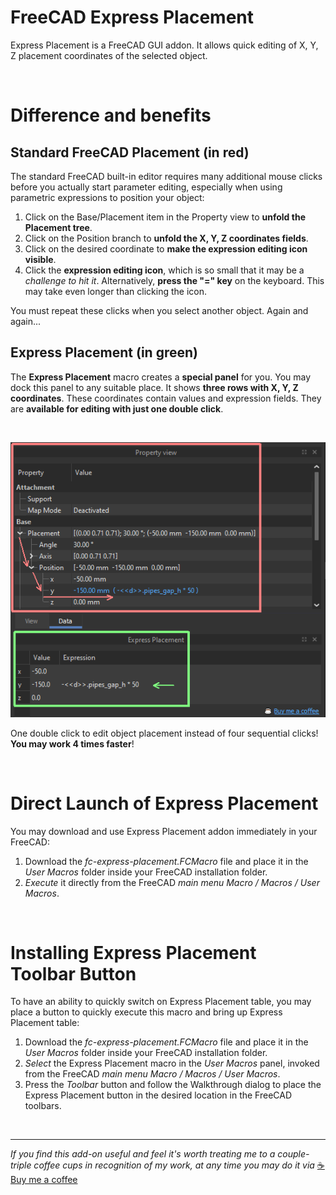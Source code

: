 # FreeCAD Express Placement
Express Placement is a FreeCAD GUI addon. It allows quick editing of X, Y, Z placement coordinates of the selected object. 

<br/>

# Difference and benefits

## Standard FreeCAD Placement (in red)

The standard FreeCAD built-in editor requires many additional mouse clicks before you actually start parameter editing, especially when using parametric expressions to position your object:

1. Click on the Base/Placement item in the Property view to __unfold the Placement tree__.
2. Click on the Position branch to __unfold the X, Y, Z coordinates fields__.
3. Click on the desired coordinate to __make the expression editing icon visible__.
4. Click the __expression editing icon__, which is so small that it may be a _challenge to hit it_. Alternatively, __press the "=" key__ on the keyboard. This may take even longer than clicking the icon.

You must repeat these clicks when you select another object. Again and again...

## Express Placement (in green)

The __Express Placement__ macro creates a __special panel__ for you. You may dock this panel to any suitable place. It shows __three rows with X, Y, Z coordinates__. These coordinates contain values and expression fields. They are __available for editing with just one double click__.

<br/>

[![Standard in red and Express in green](standard_vs_express.png "Standard in red and Express in green")](https://www.buymeacoffee.com/screeneroner)

One double click to edit object placement instead of four sequential clicks!<br/>
__You may work 4 times faster__!

<br/>

# Direct Launch of Express Placement
You may download and use Express Placement addon immediately in your FreeCAD:

1. Download the _fc-express-placement.FCMacro_ file and place it in the _User Macros_ folder inside your FreeCAD installation folder.
2. _Execute_ it directly from the FreeCAD _main menu Macro / Macros / User Macros_.

<br/>

# Installing Express Placement Toolbar Button
To have an ability to quickly switch on Express Placement table, you may place a button to quickly execute this macro and bring up Express Placement table:

1. Download the _fc-express-placement.FCMacro_ file and place it in the _User Macros_ folder inside your FreeCAD installation folder.
2. _Select_ the Express Placement macro in the _User Macros_ panel, invoked from the FreeCAD _main menu Macro / Macros / User Macros_.
3. Press the _Toolbar_ button and follow the Walkthrough dialog to place the Express Placement button in the desired location in the FreeCAD toolbars.

<br/>

---
_If you find this add-on useful and feel it's worth treating me to a couple-triple coffee cups in recognition of my work, at any time you may do it via_ [&#x2615; Buy me a coffee](https://www.buymeacoffee.com/screeneroner)

